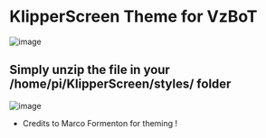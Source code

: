 # KlipperScreen Theme for VzBoT
![image](https://user-images.githubusercontent.com/37383368/153299245-0a797d68-fd3f-4c66-8145-29bee484048e.png)

## Simply unzip the file in your /home/pi/KlipperScreen/styles/  folder
![image](https://user-images.githubusercontent.com/37383368/152007913-6d7f6b15-d041-4ed3-ba9e-9534d89beb27.png)

- Credits to Marco Formenton for theming !
